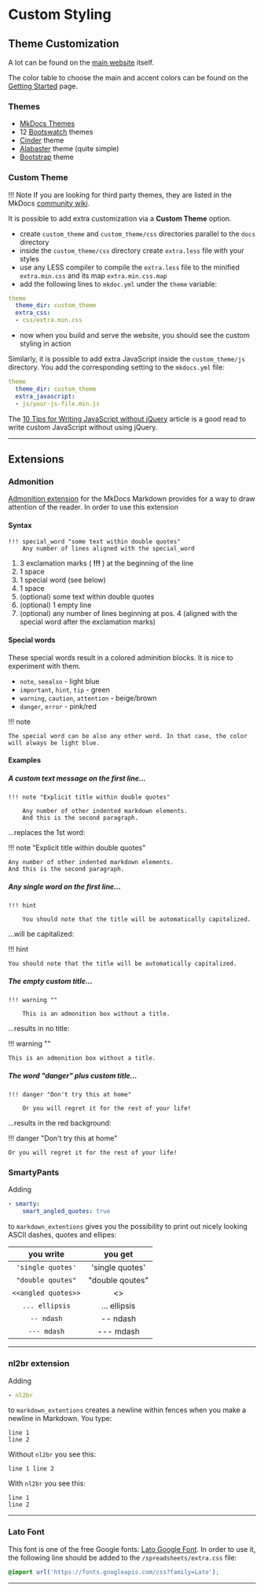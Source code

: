 # Custom Styling

## Theme Customization

A lot can be found on the [main website](http://squidfunk.github.io/mkdocs-material/customization/)
 itself.

The color table to choose the main and accent colors can be found on the [Getting Started](http://squidfunk.github.io/mkdocs-material/getting-started/) page.

### Themes

- [MkDocs Themes](https://github.com/mkdocs/mkdocs/wiki/MkDocs-Themes)
- 12 [Bootswatch](http://mkdocs.github.io/mkdocs-bootswatch/) themes
- [Cinder](http://sourcefoundry.org/cinder/) theme
- [Alabaster](https://github.com/iamale/mkdocs-alabaster) theme (quite simple)
- [Bootstrap](https://github.com/mkdocs/mkdocs-bootstrap) theme

### Custom Theme

!!! Note
    If you are looking for third party themes, they are listed in the MkDocs
    [community wiki](https://github.com/mkdocs/mkdocs/wiki/MkDocs-Themes).

It is possible to add extra customization via a __Custom Theme__ option.

- create `custom_theme` and `custom_theme/css` directories parallel to the `docs` directory
- inside the `custom_theme/css` directory create `extra.less` file with your styles
- use any LESS compiler to compile the `extra.less` file to the minified `extra.min.css` and its map `extra.min.css.map`
- add the following lines to `mkdoc.yml` under the `theme` variable:

``` yaml
theme
  theme_dir: custom_theme
  extra_css:
  - css/extra.min.css
```

- now when you build and serve the website, you should see the custom styling in action

Similarly, it is possible to add extra JavaScript inside the `custom_theme/js` directory. You add the corresponding setting to the `mkdocs.yml` file:

``` yaml
theme
  theme_dir: custom_theme
  extra_javascript:
  - js/your-js-file.min.js
```

The [10 Tips for Writing JavaScript without jQuery](https://tutorialzine.com/2014/06/10-tips-for-writing-javascript-without-jquery) article is a good read to write custom JavaScript without using jQuery.

---

## Extensions

### Admonition

[Admonition extension](https://pythonhosted.org/Markdown/extensions/admonition.html) for the MkDocs Markdown provides for a way to draw attention of the reader. In order to use this extension

#### Syntax

``` none
!!! special_word "some text within double quotes"
    Any number of lines aligned with the special_word
```

1. 3 exclamation marks ( __!!!__ ) at the beginning of the line
2. 1 space
3. 1 special word (see below)
4. 1 space
5. (optional) some text within double quotes
6. (optional) 1 empty line
7. (optional) any number of lines beginning at pos. 4 (aligned with the special word after the exclamation marks)

#### Special words

These special words result in a colored adminition blocks. It is nice to experiment with them.

- `note`, `seealso` - light blue
- `important`, `hint`, `tip` - green
- `warning`, `caution`, `attention` - beige/brown
- `danger`, `error` - pink/red

!!! note

    The special word can be also any other word. In that case, the color will always be light blue.

#### Examples

##### A custom text message on the first line...

``` none
!!! note "Explicit title within double quotes"

    Any number of other indented markdown elements.
    And this is the second paragraph.
```

...replaces the 1st word:

!!! note "Explicit title within double quotes"

    Any number of other indented markdown elements.
    And this is the second paragraph.

##### Any single word on the first line...

``` none
!!! hint

    You should note that the title will be automatically capitalized.
```

...will be capitalized:

!!! hint

    You should note that the title will be automatically capitalized.

##### The empty custom title...

``` none
!!! warning ""

    This is an admonition box without a title.
```

...results in no title:

!!! warning ""

    This is an admonition box without a title.

##### The word "danger" plus custom title...

``` none
!!! danger "Don't try this at home"

    Or you will regret it for the rest of your life!
```

...results in the red background:

!!! danger "Don't try this at home"

    Or you will regret it for the rest of your life!

### SmartyPants

Adding

``` yaml
- smarty:
    smart_angled_quotes: true
```

to `markdown_extentions` gives you the possibility to print out nicely looking ASCII dashes, quotes and ellipes:

|    __you write__    |    __you get__    |
|:-------------------:|:-----------------:|
|  `'single quotes'`  |  'single quotes'  |
|  `"double qoutes"`  |  "double qoutes"  |
| `<<angled quotes>>` | <<angled quotes>> |
|    `... ellipsis`   |    ... ellipsis   |
|      `-- ndash`     |      -- ndash     |
|     `--- mdash`     |     --- mdash     |

---

### nl2br extension

Adding

``` yaml
- nl2br
```

to `markdown_extentions` creates a newline within fences when you make a newline in Markdown. You type:

```none
line 1
line 2
```

Without `nl2br` you see this:

``` none
line 1 line 2
```

With `nl2br` you see this:

```none
line 1
line 2
```

---

### Lato Font

This font is one of the free Google fonts: [Lato Google Font](https://fonts.google.com/specimen/Lato?selection.family=Lato). In order to use it, the following line should be added to the `/spreadsheets/extra.css` file:

``` css
@import url('https://fonts.googleapis.com/css?family=Lato');
```

---
